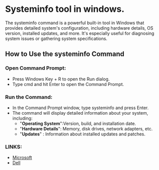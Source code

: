 # Systeminfo tool in windows.
The systeminfo command is a powerful built-in tool in Windows that provides detailed system's configuration, including hardware details, OS version, installed updates, and more. It's especially useful for diagnosing system issues or gathering system specifications.
## How to Use the systeminfo Command
### Open Command Prompt:
* Press Windows Key + R to open the Run dialog.
* Type cmd and hit Enter to open the Command Prompt.
### Run the Command:
* In the Command Prompt window, type systeminfo and press Enter.
* The command will display detailed information about your system, including:
  * "**Operating System**":Version, build, and installation date.
  * "**Hardware Details**": Memory, disk drives, network adapters, etc.
  * "**Updates**"         : Information about installed updates and patches.
 ### LINKS:
 * [Microsoft](https://learn.microsoft.com/en-us/windows-server/administration/windows-commands/systeminfo)
 * [Dell](https://www.dell.com/support/kbdoc/en-ca/000284775/how-to-use-the-systeminfo-command-to-obtain-configuration-information)


